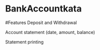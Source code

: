 # BankAccountkata
#Features
Deposit and Withdrawal

Account statement (date, amount, balance)

Statement printing